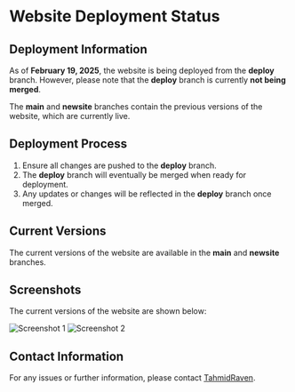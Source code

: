 # Website Deployment Status

## Deployment Information

As of **February 19, 2025**, the website is being deployed from the **deploy** branch. However, please note that the **deploy** branch is currently **not being merged**.

The **main** and **newsite** branches contain the previous versions of the website, which are currently live.

## Deployment Process

1. Ensure all changes are pushed to the **deploy** branch.
2. The **deploy** branch will eventually be merged when ready for deployment.
3. Any updates or changes will be reflected in the **deploy** branch once merged.

## Current Versions

The current versions of the website are available in the **main** and **newsite** branches.

## Screenshots

The current versions of the website are shown below:

![Screenshot 1](path_to_screenshot1.png)
![Screenshot 2](path_to_screenshot2.png)

## Contact Information

For any issues or further information, please contact [TahmidRaven](https://github.com/TahmidRaven).
